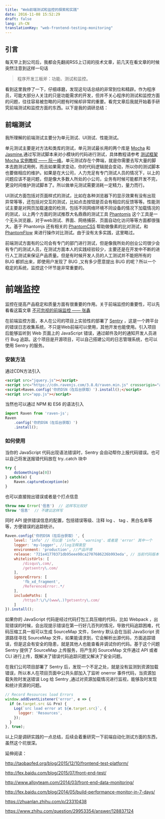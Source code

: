 ```yaml
---
title: "Web前端测试和监控的探索和实践"
date: 2016-11-08 15:52:29
draft: false
lang: zh-CN
translationKey: "web-frontend-testing-monitoring"
---
```



## 引言
每天早上到公司后，我都会先翻阅RSS上订阅的技术文章，前几天在看文章的时候突然注意到这样一句话
> 程序开发三板斧：功能、测试和监控。

看到这里我停了一下，仔细琢磨，发现这句话总结的非常到位和精辟。作为程序员，可能大部分人关注的只是功能需求的开发，但并不关心程序的测试和监控方面的问题，往往容易被忽略的问题有时候却非常的重要。看完文章后我就开始着手研究前端测试和监控方面的东西。以下是我的调研总结：

## 前端测试
我所理解的前端测试主要分为单元测试、UI测试、性能测试。

单元测试主要是对方法和类库的测试，单元测试最长用的两个库是  [Mocha](https://mochajs.org/) 和 [Jasmine](https://jasmine.github.io/),通过写测试脚本来对小模块的代码进行测试，具体教程请参考 [测试框架 Mocha 实例教程 —— 阮一峰](http://www.ruanyifeng.com/blog/2015/12/a-mocha-tutorial-of-examples.html)。单元测试存在个弊端，就是你需要去写大量的脚本去跑测试用例，而且如果需求变动，你的代码逻辑就会变动，所以你的测试脚本也要做相应的维护。如果是在大公司，人力充足有专门测试人员的情况下，以上的问题应该不是问题，但是像大多数人所处的小公司，业务有时候可能都开发不完，更没时间维护测试脚本了。所以做单元测试需要消耗一定精力，量力而行。

UI测试方面包括对页面样式的测试，比如在各种浏览器下的显示效果有没有出现异常等等，还包括对交互的测试，比如点击按钮是否会有相应的反馈等等。性能测试主要是对网页加载速度的检测，包括不同网络环境不同设备的情况下加载情况的的测试，以上两个方面的测试推荐大名鼎鼎的测试工具 [Phantomjs](http://phantomjs.org/) 这个工具是一个无头浏览器，对于web测试、界面、网络捕获、页面自动化访问等等方面都很强大。基于 Phantomjs 还有相关的 [PhantomCSS](https://github.com/Huddle/PhantomCSS) 帮助做像素的比对测试，和 [PhantomFlow](https://github.com/Huddle/PhantomFlow) 来进行操作对比测试。由于没有太多实践，这里略过。

前端测试方面有的公司会有专门的部门进行测试，但是像我所处的创业公司很少会有专门的测试人员，在测试方面本人的实践经验较少，主要还是在开发中不断的进行人工测试来保证产品质量。但是有时候开发人员的人工测试并不能把所有的 BUG 都抓出来，即使用户发现了 BUG ,又有多少愿意提出 BUG 的呢？所以一个稳定的系统，监控这个环节是非常重要的。

# 前端监控
监控在提高产品稳定和质量方面有很重要的作用。关于前端监控的重要性，可以先看看这篇文章 [不可忽视的前端监控 —— 张鑫](https://zhuanlan.zhihu.com/p/23310438)

在前端监控方面，本人在公司的项目上实验性的部署了 [Sentry](https://github.com/getsentry/sentry) ，这是一个跨平台的错误日志收集系统，不只是Web前端可以使用，其他开发也能使用。引入项目后能够监听到 Web 页面上的 JavaScript 错误，通过邮件及时的通知开发人员进行 Bug 追踪。这个项目是开源项目，可以自己搭建公司的日志管理系统，也可以使用 Sentry 的服务。

### 安装方法
通过CDN方法引入
``` html
<script src="jquery.js"></script>
<script src="https://cdn.ravenjs.com/3.8.0/raven.min.js" crossorigin="anonymous"></script>
<script>Raven.config('你的DSN（在后台获取）').install();</script>
<script src="app.js"></script>
```
当然也可以通过 NPM 和 ES6 的语法引入
``` javascript
import Raven from 'raven-js';
Raven
    .config('你的DSN（在后台获取）')
    .install();
```

### 如何使用
当你的 JavaScript 代码出现语法错误时，Sentry 会自动帮你上报代码错误。也可以自己将发送报错代码放在 try..catch 块中
``` javascript
try {
    doSomething(a[0])
} catch(e) {
    Raven.captureException(e)
}
```
也可以直接抛出错误或者是个打点信息
``` javascript
throw new Error('信息')  // 这样写比较好
throw '信息'  // 不建议这样写
```

同时 API 提供错误信息的配置，包括错误等级、注释 log 、 tag 、黑白名单等等，方便错误的追踪统计。
``` javascript
Raven.config('你的DSN（在后台获取）', {
    level: 'info' // 可以是 'info'、 'warning'、或者是 'error' 其中一个
    logger: 'my-logger', //log注释类型 
    environment: 'production', //产品环境
    release: '721e41770371db95eee98ca2707686226b993eda', // 当前代码版本
    whitelistUrls: [ 
        /disqus\.com/,
        /getsentry\.com/
    ], 
    ignoreErrors: [
        'fb_xd_fragment',
        /ReferenceError:.*/
    ],
    includePaths: [
        /https?:\/\/(www\.)?getsentry\.com/
    ]
}).install();
```

如果你的 JavaScript 代码是经过代码打包工具压缩的代码，比如 Webpack ，出现错误的时候，会出现提示错误在第一行好几百列的情况，导致代码追踪困难，代码压缩工具一般可以生成 SourceMap 文件，Sentry 默认会在当前 JavaScript 资源路径寻找 SourceMap 文件，如果能请求到，它会解析出源代码，方面追踪错误，但是这会有安全的隐患，就是其他人也能查看并调试你的代码。基于这个问题 Sentry 提供了 SourceMap 上传服务，将产生的 SourceMap 文件通过 API 或者 CLI 进行上传，既解决了错误代码追踪问题又解决了安全问题。

在我们公司项目部署了 Sentry 后，发现一个不足之处，就是没有监测到资源加载错误，所以本人在项目页面中公共头部加入了监听 onerror 事件代码，当资源加载失败时发送错误 Log 给 Sentry ,通过对资源加载情况进行监视，能够及时发现和统计资源的问题。
``` javascript
// Record Resources load Errors
window.addEventListener('error', e => {
  if (e.target.src && Pro) {
    Log(`src load error at ${e.target.src}`, {
      logger: 'Resources',
    });
  }
}, true);
```

以上只是调研实践的一点总结，后续会着重研究一下前端自动化测试方面的东西，虽然这个坑很深。

延伸阅读：

http://taobaofed.org/blog/2015/12/10/frontend-test-platform/

http://fex.baidu.com/blog/2015/07/front-end-test/

http://www.alloyteam.com/2014/03/front-end-data-monitoring/

http://fex.baidu.com/blog/2014/05/build-performance-monitor-in-7-days/

https://zhuanlan.zhihu.com/p/23310438

https://www.zhihu.com/question/29953354/answer/128837124





